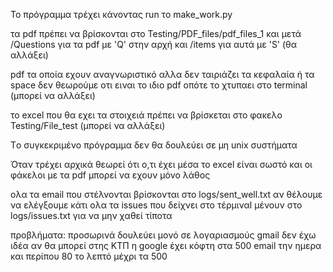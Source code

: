 Το πρόγραμμα τρέχει κάνοντας run το make_work.py

τα pdf πρέπει να βρίσκονται στο Testing/PDF_files/pdf_files_1 και μετά /Questions για τα pdf με 'Q' στην αρχή και /items για αυτά με 'S' 
(θα αλλάξει)

pdf τα οποία εχουν αναγνωριστικό αλλα δεν ταιριάζει τα κεφαλαία ή τα space δεν θεωρούμε οτι ειναι το ιδιο pdf οπότε το χτυπαει στο terminal
(μπορεί να αλλάξει)

το excel που θα εχει τα στοιχειά πρέπει να βρίσκεται στο φακελο Testing/File_test
(μπορεί να αλλάξει)

Tο συγκεκριμένο πρόγραμμα δεν θα δουλεύει σε μη unix συστήματα

Όταν τρέχει αρχικά θεωρεί ότι ο,τι έχει μέσα το excel είναι σωστό και οι φάκελοι με τα pdf μπορεί να εχουν μόνο λάθος 

ολα τα email που στέλνονται βρίσκονται στο logs/sent_well.txt αν θέλουμε να ελέγξουμε κάτι
ολα τα issues που δείχνει στο τέρμιναl μένουν στο logs/issues.txt για να μην χαθεί τίποτα

προβλήματα:
προσωρινά δουλεύει μονό σε λογαριασμούς gmail δεν έχω ιδέα αν θα μπορεί στης ΚΤΠ
η google έχει κόφτη στα 500 email την ημερα και περίπου 80 το λεπτό μέχρι τα 500



